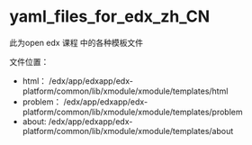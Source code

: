 # yaml_files_for_edx_zh_CN
此为open edx 课程 中的各种模板文件

  文件位置：
 - html：
  /edx/app/edxapp/edx-platform/common/lib/xmodule/xmodule/templates/html
 - problem：
  /edx/app/edxapp/edx-platform/common/lib/xmodule/xmodule/templates/problem
 - about:
  /edx/app/edxapp/edx-platform/common/lib/xmodule/xmodule/templates/about

 
